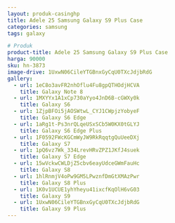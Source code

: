 ```yaml
---
layout: produk-casinghp
title: Adele 25 Samsung Galaxy S9 Plus Case
categories: samsung
tags: galaxy

# Produk
product-title: Adele 25 Samsung Galaxy S9 Plus Case
harga: 90000
sku: hn-3873
image-drive: 1UxwN06CileYTGBnxGyCqU0TXcJdjbRdG
gallery:
  - url: 1eC8o3avFR2nhOflu4Fu8gpQTHOdjHCVA
    title: Galaxy Note 8
  - url: 1MXYYx1A1xCp730aYyo4JnD6B-cGWXy0k
    title: Galaxy S6
  - url: 1ZjpBFOi5jAOSWtwL_CYJ1CWpjzYobyeF
    title: Galaxy S6 Edge
  - url: 1aRg1t-Ps3nrQLqeUSxSCb5W0KX0tGLYJ
    title: Galaxy S6 Edge Plus
  - url: 1F0592FWcKGCmWyJW9RkRqqtgQuUeeDXj
    title: Galaxy S7
  - url: 1pQ6vz7Wk_334LrevHRvZPZ1JKfJ4suek
    title: Galaxy S7 Edge
  - url: 15wVckwCWLDjZ5cbv6eayUdceGWmFauHc
    title: Galaxy S8
  - url: 1hlRnmjV4oPw9GM5LPwznfDmGtXMAzPwr
    title: Galaxy S8 Plus
  - url: 1K0v1UCUE1yhYheyu41ixcfKqOlH6vG03
    title: Galaxy S9
  - url: 1UxwN06CileYTGBnxGyCqU0TXcJdjbRdG
    title: Galaxy S9 Plus
---
```


